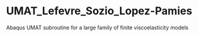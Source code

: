 # UMAT_Lefevre_Sozio_Lopez-Pamies
Abaqus UMAT subroutine for a large family of finite viscoelasticity models
